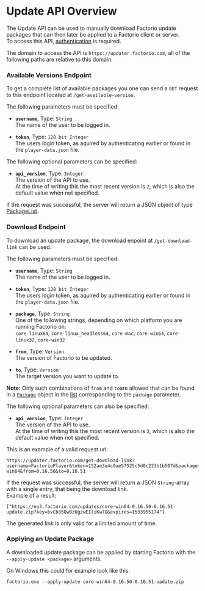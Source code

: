 # Update API Overview

The Update API can be used to manually download Factorio update packages that can then later be applied to a Factorio client or server.  
To access this API, [authentication](../auth-api/index.md) is required.

The domain to access the API is `https://updater.factorio.com`, all of the following paths are relative to this domain.

### Available Versions Endpoint

To get a complete list of available packages you one can send a `GET` request to this endpoint located at `/get-available-version`.

The following parameters must be specified:

* **`username`**, Type: `String`  
The name of the user to be logged in.

* **`token`**, Type: `128 bit Integer`  
The users login token, as aquired by authenticating earlier or found in the `player-data.json` file.

The following optional parameters can be specified:

* **`api_version`**, Type: `Integer`  
The version of the API to use.  
At the time of writing this the most recent version is `2`, which is also the default value when not specified.

If the request was successful, the server will return a JSON object of type [PackageList](packagelist.md).

### Download Endpoint

To download an update package, the download enpoint at `/get-download-link` can be used.

The following parameters must be specified:

* **`username`**, Type: `String`  
The name of the user to be logged in.

* **`token`**, Type: `128 bit Integer`  
The users login token, as aquired by authenticating earlier or found in the `player-data.json` file.

* **`package`**, Type: `String`  
One of the following strings, depending on which platform you are running Factorio on:  
`core-linux64`, `core-linux_headless64`, `core-mac`, `core-win64`, `core-linux32`, `core-win32`

* **`from`**, Type: `Version`  
The version of Factorio to be updated.

* **`to`**, Type: `Version`  
The target version you want to update to.

**Note:** Only such combinations of `from` and `to`are allowed that can be found in a [`Package`](package.md)
object in the [list](packagelist.md) corresponding to the `package` parameter.

The following optional parameters can also be specified:

* **`api_version`**, Type: `Integer`  
The version of the API to use.  
At the time of writing this the most recent version is `2`, which is also the default value when not specified.

This is an example of a valid request url:
```
https://updater.factorio.com/get-download-link?username=FactorioPlayer&token=152ae3e4c0ae57525c5d0c223b1b507d&package=core-win64&from=0.16.50&to=0.16.51
```

If the request was successful, the server will return a JSON `String`-array with a single entry, that being the download link.  
Example of a result:  
```
["https://eu3.factorio.com/updates/core-win64-0.16.50-0.16.51-update.zip?key=bvCb85QwBzUgzwEIliKw7Q&expires=1533955174"]
```
The generated link is only valid for a limited amount of time.

### Applying an Update Package

A downloaded update package can be applied by starting Factorio with the `--apply-update <package>` arguments.

On Windows this could for example look like this:  
```
factorio.exe --apply-update core-win64-0.16.50-0.16.51-update.zip
```